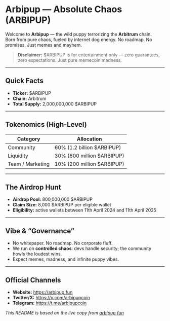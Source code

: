 # Arbipup — Absolute Chaos (ARBIPUP)

Welcome to **Arbipup** — the wild puppy terrorizing the **Arbitrum** chain.  
Born from pure chaos, fueled by internet dog energy. No roadmap. No promises. Just memes and mayhem.

> **Disclaimer:** $ARBIPUP is for entertainment only — zero guarantees, zero expectations. Just pure memecoin madness.

---

##  Quick Facts

- **Ticker:** $ARBIPUP  
- **Chain:** Arbitrum  
- **Total Supply:** 2,000,000,000 $ARBIPUP

---

## Tokenomics (High-Level)

| Category           | Allocation            |
|--------------------|------------------------|
| Community          | 60% (1.2 billion $ARBIPUP) |
| Liquidity          | 30% (600 million $ARBIPUP) |
| Team / Marketing   | 10% (200 million $ARBIPUP) |

---

## The Airdrop Hunt

- **Airdrop Pool:** 800,000,000 $ARBIPUP  
- **Claim Size:** 8,000 $ARBIPUP per eligible wallet  
- **Eligibility:** active wallets between 11th April 2024 and 11th April 2025
---

## Vibe & “Governance”

- No whitepaper. No roadmap. No corporate fluff.  
- We run on **controlled chaos**: devs handle security; the community howls the loudest wins.  
- Expect memes, madness, and infinite puppy vibes.

---

##  Official Channels

- **Website:** https://arbipup.fun  
- **Twitter/X:** https://x.com/arbipupcoin  
- **Telegram:** https://t.me/arbipupcoin  


*This README is based on the live copy from [arbipup.fun](https://arbipup.fun/)*  

